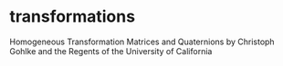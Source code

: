 # transformations
Homogeneous Transformation Matrices and Quaternions by Christoph Gohlke and the Regents of the University of California
